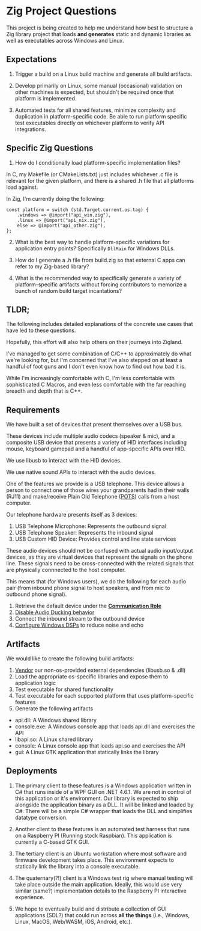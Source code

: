# Zig Project Questions
This project is being created to help me understand how best to structure a
Zig library project that loads **and generates** static and dynamic libraries
as well as executables across Windows and Linux.

## Expectations

1) Trigger a build on a Linux build machine and generate all build artifacts.

2) Develop primarily on Linux, some manual (occasional) validation on other
machines is expected, but shouldn't be required once that platform is
implemented.

3) Automated tests for all shared features, minimize complexity and
duplication in platform-specific code. Be able to run platform specific test
executables directly on whichever platform to verify API integrations.

## Specific Zig Questions

1) How do I conditionally load platform-specific implementation files?

In C, my Makefile (or CMakeLists.txt) just includes whichever .c file is
relevant for the given platform, and there is a shared .h file that all
platforms load against.

In Zig, I'm currently doing the following:

```zig
const platform = switch (std.Target.current.os.tag) {
    .windows => @import("api_win.zig"),
    .linux => @import("api_nix.zig"),
    else => @import("api_other.zig"),
};
```

2) What is the best way to handle platform-specific variations for application
entry points? Specifically `DllMain` for Windows DLLs.

3) How do I generate a .h file from build.zig so that external C apps can
refer to my Zig-based library?

4) What is the recommended way to specifically generate a variety of
platform-specific artifacts without forcing contributors to memorize a bunch
of random build target incantations?

## TLDR;
The following includes detailed explanations of the concrete use cases that
have led to these questions.

Hopefully, this effort will also help others on their journeys into Zigland.

I've managed to get some combination of C/C++ to approximately do what we're
looking for, but I'm concerned that I've also stepped on at least a handful
of foot guns and I don't even know how to find out how bad it is.

While I'm increasingly comfortable with C, I'm less comfortable with
sophisticated C Macros, and even less comfortable with the far reaching breadth
and depth that is C++.

## Requirements
We have built a set of devices that present themselves over a USB bus.

These devices include multiple audio codecs (speaker & mic), and a composite
USB device that presents a variety of HID interfaces including mouse, keyboard
gamepad and a handful of app-specific APIs over HID.

We use libusb to interact with the HID devices.

We use native sound APIs to interact with the audio devices.

One of the features we provide is a USB telephone. This device allows a person
to connect one of those wires your grandparents had in their walls (RJ11) and
make/receive Plain Old Telephone ([POTS](https://en.wikipedia.org/wiki/Plain_old_telephone_service))
calls from a host computer.

Our telephone hardware presents itself as 3 devices:

1) USB Telephone Microphone: Represents the outbound signal
2) USB Telephone Speaker: Represents the inbound signal
3) USB Custom HID Device: Provides control and line state services

These audio devices should not be confused with actual audio input/output
devices, as they are virtual devices that represent the signals on the phone
line. These signals need to be cross-connected with the related signals that
are physically connnected to the host computer.

This means that (for Windows users), we do the following for each audio pair
(from inbound phone signal to host speakers, and from mic to outbound phone 
signal).

1) Retrieve the default device under the **[Communication Role](https://docs.microsoft.com/en-us/windows/win32/coreaudio/using-the-communication-device)**
2) [Disable Audio Ducking behavior](https://docs.microsoft.com/en-us/windows/win32/coreaudio/disabling-the-ducking-experience)
3) Connect the inbound stream to the outbound device
4) [Configure Windows DSPs](https://docs.microsoft.com/en-us/windows-hardware/drivers/audio/audio-signal-processing-modes)
to reduce noise and echo

## Artifacts
We would like to create the following build artifacts:

1) [Vendor](https://stackoverflow.com/questions/26217488/what-is-vendoring) our
non-os-provided external dependencies (libusb.so & .dll)
2) Load the appropriate os-specific libraries and expose them to application logic
3) Test executable for shared functionality
4) Test executable for each supported platform that uses platform-specific
features
5) Generate the following artifacts
* api.dll: A Windows shared library 
* console.exe: A Windows console app that loads api.dll and exercises the API
* libapi.so: A Linux shared library
* console: A Linux console app that loads api.so and exercises the API
* gui: A Linux GTK application that statically links the library

## Deployments
1) The primary client to these features is a Windows application written in C#
that runs inside of a WPF GUI on .NET 4.6.1. We are not in control of this
application or it's environment. Our library is expected to ship alongside the
application binary as a DLL. It will be linked and loaded by C#. There will be
a simple C# wrapper that loads the DLL and simplifies datatype conversion.

2) Another client to these features is an automated test harness that runs on
a Raspberry PI (Running stock Raspbian). This application is currently a
C-based GTK GUI.

3) The tertiary client is an Ubuntu workstation where most software and firmware
development takes place. This environment expects to statically link the
library into a console executable.

4) The quaternary(?!) client is a Windows test rig where manual testing will
take place outside the main application. Ideally, this would use very similar
(same?) implementation details to the Raspberry PI interactive experience.

5) We hope to eventually build and distribute a collection of GUI applications
(SDL?) that could run across **all the things** (i.e., Windows, Linux, MacOS,
Web/WASM, iOS, Android, etc.).


